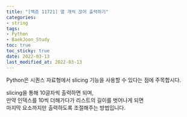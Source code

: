 ```yaml
---
title: "[백준 11721] 열 개씩 끊어 출력하기"
categories: 
- string
tags:
- Python
- BaekJoon_Study
toc: true
toc_sticky: true
date: 2022-03-13
last_modified_at: 2022-03-13
---
```


Python은 시퀀스 자료형에서 slicing 기능을 사용할 수 있다는 점에 주목합시다. 

slicing을 통해 10글자씩 출력하면 되며,  
만약 인덱스를 10씩 더해가다가 리스트의 길이를 벗어나게 되면  
마지막 요소까지만 출력하도록 조절해주는 방법입니다.


<script src="https://gist.github.com/Ryumaker/9a862b50777f5aa8626a27a06195228a.js"></script>



